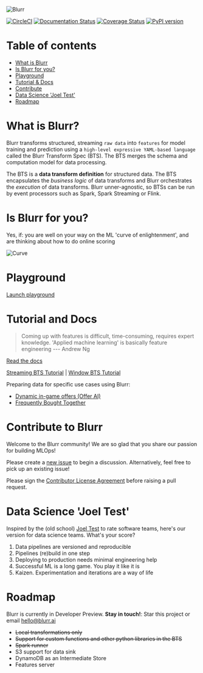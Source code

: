 ![Blurr](docs/images/logo.png)

[![CircleCI](https://circleci.com/gh/productml/blurr/tree/master.svg?style=svg)](https://circleci.com/gh/productml/blurr/tree/master)
[![Documentation Status](https://readthedocs.org/projects/productml-blurr/badge/?version=latest)](http://productml-blurr.readthedocs.io/en/latest/?badge=latest)
[![Coverage Status](https://coveralls.io/repos/github/productml/blurr/badge.svg?branch=master)](https://coveralls.io/github/productml/blurr?branch=master)
[![PyPI version](https://badge.fury.io/py/blurr.svg)](https://badge.fury.io/py/blurr)

# Table of contents

- [What is Blurr](#what-is-blurr)
- [Is Blurr for you?](#is-blurr-for-you)
- [Playground](#playground)
- [Tutorial & Docs](#tutorial-and-docs)
- [Contribute](#contribute-to-blurr)
- [Data Science 'Joel Test'](#data-science-joel-test)
- [Roadmap](#roadmap)

# What is Blurr?

Blurr transforms structured, streaming `raw data` into `features` for model training and prediction using a `high-level expressive YAML-based language` called the Blurr Transform Spec (BTS). The BTS merges the schema and computation model for data processing.

The BTS is a __data transform definition__ for structured data. The BTS encapsulates the *business logic* of data transforms and Blurr orchestrates the *execution* of data transforms. Blurr unner-agnostic, so BTSs can be run by event processors such as Spark, Spark Streaming or Flink.

# Is Blurr for you?

Yes, if: you are well on your way on the ML 'curve of enlightenment', and are thinking about how to do online scoring

![Curve](docs/images/curve.png)

# Playground

[Launch playground](https://colab.research.google.com/drive/1XU8G7as4cuPYqcoV5rJAd8yMuXUPXU8Q)

# Tutorial and Docs

>Coming up with features is difficult, time-consuming, requires expert knowledge. 'Applied machine learning' is basically feature engineering --- Andrew Ng

[Read the docs](http://productml-blurr.readthedocs.io/en/latest/)

[Streaming BTS Tutorial](http://productml-blurr.readthedocs.io/en/latest/Streaming%20BTS%20Tutorial/) |
[Window BTS Tutorial](http://productml-blurr.readthedocs.io/en/latest/Window%20BTS%20Tutorial/)

Preparing data for specific use cases using Blurr:

* [Dynamic in-game offers (Offer AI)](docs/examples/offer-ai/offer-ai-walkthrough.md)
* [Frequently Bought Together](docs/examples/frequently-bought-together/fbt-walkthrough.md)

# Contribute to Blurr

Welcome to the Blurr community! We are so glad that you share our passion for building MLOps!

Please create a [new issue](https://github.com/productml/blurr/issues/new) to begin a discussion. Alternatively, feel free to pick up an existing issue!

Please sign the [Contributor License Agreement](https://docs.google.com/forms/d/e/1FAIpQLSeUP5RFuXH0Kbi4CnV6V3IZ-xyJmd3KQP_2Ij-pTvN-_h7wUg/viewform) before raising a pull request.

# Data Science 'Joel Test'

Inspired by the (old school) [Joel Test](https://www.joelonsoftware.com/2000/08/09/the-joel-test-12-steps-to-better-code/) to rate software teams, here's our version for data science teams. What's your score?

1. Data pipelines are versioned and reproducible
2. Pipelines (re)build in one step
3. Deploying to production needs minimal engineering help
4. Successful ML is a long game. You play it like it is
5. Kaizen. Experimentation and iterations are a way of life

# Roadmap

Blurr is currently in Developer Preview. __Stay in touch!__: Star this project or email hello@blurr.ai

- ~~Local transformations only~~
- ~~Support for custom functions and other python libraries in the BTS~~
- ~~Spark runner~~
- S3 support for data sink
- DynamoDB as an Intermediate Store
- Features server